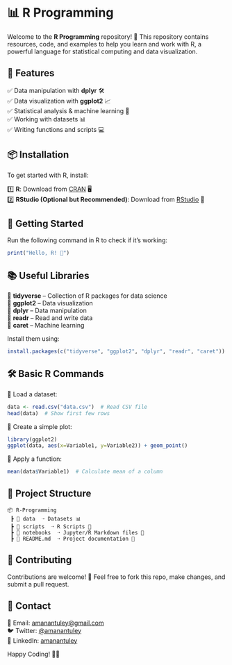 
# 📊 R Programming  

Welcome to the **R Programming** repository! 🚀 This repository contains resources, code, and examples to help you learn and work with R, a powerful language for statistical computing and data visualization.  

## 📌 Features  
✅ Data manipulation with **dplyr** 🛠️  
✅ Data visualization with **ggplot2** 📈  
✅ Statistical analysis & machine learning 🤖  
✅ Working with datasets 📊  
✅ Writing functions and scripts 💻  

## 📦 Installation  
To get started with R, install:  

1️⃣ **R**: Download from [CRAN](https://cran.r-project.org/) 🖥️  
2️⃣ **RStudio (Optional but Recommended)**: Download from [RStudio](https://posit.co/download/rstudio-desktop/) 🏡  

## 🚀 Getting Started  
Run the following command in R to check if it’s working:  

```r
print("Hello, R! 🎉")
```

## 📚 Useful Libraries  
🔹 **tidyverse** – Collection of R packages for data science  
🔹 **ggplot2** – Data visualization  
🔹 **dplyr** – Data manipulation  
🔹 **readr** – Read and write data  
🔹 **caret** – Machine learning  

Install them using:  

```r
install.packages(c("tidyverse", "ggplot2", "dplyr", "readr", "caret"))
```

## 🛠️ Basic R Commands  
📌 Load a dataset:  

```r
data <- read.csv("data.csv")  # Read CSV file
head(data)  # Show first few rows
```

📌 Create a simple plot:  

```r
library(ggplot2)
ggplot(data, aes(x=Variable1, y=Variable2)) + geom_point()  
```

📌 Apply a function:  

```r
mean(data$Variable1)  # Calculate mean of a column
```

## 📂 Project Structure  
```
📦 R-Programming  
 ┣ 📂 data  ➝ Datasets 📊  
 ┣ 📂 scripts  ➝ R Scripts 📜  
 ┣ 📂 notebooks  ➝ Jupyter/R Markdown files 📖  
 ┣ 📜 README.md  ➝ Project documentation 📃  
```

## 🤝 Contributing  
Contributions are welcome! 🎉 Feel free to fork this repo, make changes, and submit a pull request.  

## 📩 Contact  
📧 Email: amanantuley@gmail.com  
🐦 Twitter: [@amanantuley](https://twitter.com/amanantuley)  
💼 LinkedIn: [amanantuley](https://linkedin.com/in/amanantuley)  

Happy Coding! 🚀🐍
